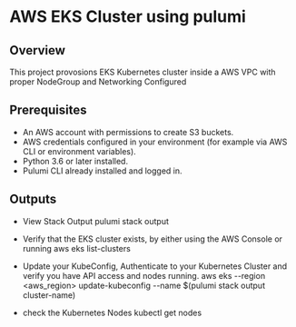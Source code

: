  # AWS EKS Cluster using pulumi

 ## Overview

 This project provosions EKS Kubernetes cluster inside a AWS VPC with proper NodeGroup and Networking Configured

 ## Prerequisites

 - An AWS account with permissions to create S3 buckets.
 - AWS credentials configured in your environment (for example via AWS CLI or environment variables).
 - Python 3.6 or later installed.
 - Pulumi CLI already installed and logged in.

 ## Outputs
- View Stack Output
  pulumi stack output

- Verify that the EKS cluster exists, by either using the AWS Console or running 
  aws eks list-clusters

- Update your KubeConfig, Authenticate to your Kubernetes Cluster and verify you have API access and nodes running.
  aws eks --region <aws_region> update-kubeconfig --name $(pulumi stack output cluster-name)

- check the Kubernetes Nodes
  kubectl get nodes